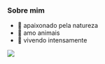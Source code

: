 ### Sobre mim

- 🔭 apaixonado pela natureza
- 🌱 amo animais
- 🤔 vivendo intensamente

![](https://media.tenor.com/abI5HDJesuYAAAAC/new-york-nyc.gif)
